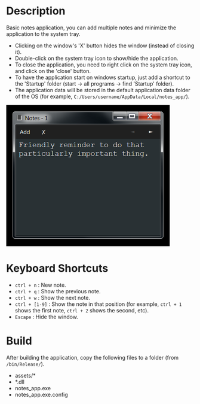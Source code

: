 ﻿Description
===========

Basic notes application, you can add multiple notes and minimize the application to the system tray.

- Clicking on the window's 'X' button hides the window (instead of closing it).
- Double-click on the system tray icon to show/hide the application.
- To close the application, you need to right click on the system tray icon, and click on the 'close' button.
- To have the application start on windows startup, just add a shortcut to the 'Startup' folder (start -> all programs -> find 'Startup' folder).
- The application data will be stored in the default application data folder of the OS (for example, `C:/Users/username/AppData/Local/notes_app/`).



![example](assets/example.png)



Keyboard Shortcuts
==================

- `ctrl + n` : New note.
- `ctrl + q` : Show the previous note.
- `ctrl + w` : Show the next note.
- `ctrl + [1-9]` : Show the note in that position (for example, `ctrl + 1` shows the first note, `ctrl + 2` shows the second, etc).
- `Escape` : Hide the window.


Build
=====


After building the application, copy the following files to a folder (from `/bin/Release/`).

- assets/*
- *.dll
- notes_app.exe
- notes_app.exe.config
